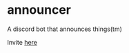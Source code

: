# announcer
A discord bot that announces things(tm)

Invite [here](https://discordapp.com/api/oauth2/authorize?client_id=429283443663437844&permissions=536870912&scope=bot)